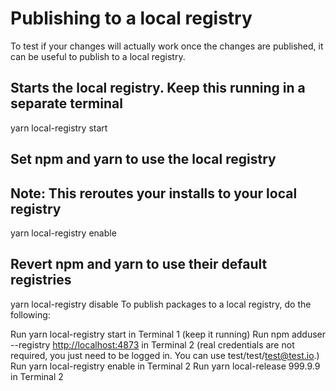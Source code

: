 # Publishing to a local registry

To test if your changes will actually work once the changes are published, it can be useful to publish to a local registry.

## Starts the local registry. Keep this running in a separate terminal

yarn local-registry start

## Set npm and yarn to use the local registry

## Note: This reroutes your installs to your local registry

yarn local-registry enable

## Revert npm and yarn to use their default registries

yarn local-registry disable
To publish packages to a local registry, do the following:

Run yarn local-registry start in Terminal 1 (keep it running)
Run npm adduser --registry <http://localhost:4873> in Terminal 2 (real credentials are not required, you just need to be logged in. You can use test/test/test@test.io.)
Run yarn local-registry enable in Terminal 2
Run yarn local-release 999.9.9 in Terminal 2
